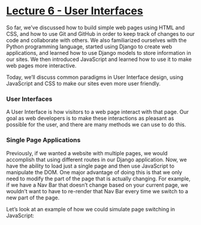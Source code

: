 # [Lecture 6 - User Interfaces](https://cs50.harvard.edu/web/2020/weeks/6/)

So far, we’ve discussed how to build simple web pages using HTML and CSS, and how to use Git and GitHub in order to keep track of changes to our code and collaborate with others. We also familiarized ourselves with the Python programming language, started using Django to create web applications, and learned how to use Django models to store information in our sites. We then introduced JavaScript and learned how to use it to make web pages more interactive.

Today, we’ll discuss common paradigms in User Interface design, using JavaScript and CSS to make our sites even more user friendly.

### User Interfaces
A User Interface is how visitors to a web page interact with that page. Our goal as web developers is to make these interactions as pleasant as possible for the user, and there are many methods we can use to do this.

### Single Page Applications
Previously, if we wanted a website with multiple pages, we would accomplish that using different routes in our Django application. Now, we have the ability to load just a single page and then use JavaScript to manipulate the DOM. One major advantage of doing this is that we only need to modify the part of the page that is actually changing. For example, if we have a Nav Bar that doesn’t change based on your current page, we wouldn’t want to have to re-render that Nav Bar every time we switch to a new part of the page.

Let’s look at an example of how we could simulate page switching in JavaScript:
